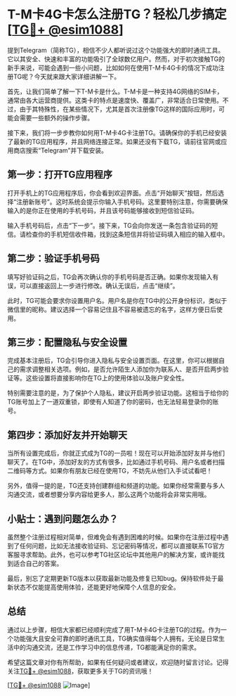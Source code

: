 # T-M卡4G卡怎么注册TG？轻松几步搞定[[TG💪+ @esim1088](https://t.me/s/esim1088)]

提到Telegram（简称TG），相信不少人都听说过这个功能强大的即时通讯工具。它以其安全、快速和丰富的功能吸引了全球数亿用户。然而，对于初次接触TG的新手来说，可能会遇到一些小问题，比如如何在使用T-M卡4G卡的情况下成功注册TG呢？今天就来跟大家详细讲解一下。

首先，让我们简单了解一下T-M卡是什么。T-M卡是一种支持4G网络的SIM卡，通常由各大运营商提供。这类卡的特点是速度快、覆盖广，非常适合日常使用。不过，由于其特殊性，在某些情况下，尤其是首次注册像TG这样的国际应用时，可能会需要一些额外的操作步骤。

接下来，我们将一步步教你如何用T-M卡4G卡注册TG。请确保你的手机已经安装了最新的TG应用程序，并且网络连接正常。如果还没有下载TG，请前往官网或应用商店搜索“Telegram”并下载安装。

## 第一步：打开TG应用程序

打开手机上的TG应用程序后，你会看到欢迎界面。点击“开始聊天”按钮，然后选择“注册新账号”。这时系统会提示你输入手机号码。这里要特别注意，你需要确保输入的是你正在使用的手机号码，并且该号码能够接收到短信验证码。

输入手机号码后，点击“下一步”。接下来，TG会向你发送一条包含验证码的短信。请检查你的手机短信收件箱，找到这条短信并将验证码填入相应的输入框中。

## 第二步：验证手机号码

填写好验证码之后，TG会再次确认你的手机号码是否正确。如果你发现输入有误，可以直接返回上一步进行修改。确认无误后，点击“继续”。

此时，TG可能会要求你设置用户名。用户名是你在TG中的公开身份标识，类似于微信里的昵称。建议选择一个容易记住且不容易被遗忘的名字，这样方便日后使用。

## 第三步：配置隐私与安全设置

完成基本注册后，TG会引导你进入隐私与安全设置页面。在这里，你可以根据自己的需求调整相关选项。例如，是否允许陌生人添加你为联系人、是否开启两步验证等。这些设置将直接影响你在TG上的使用体验以及账户安全性。

特别需要注意的是，为了保护个人隐私，建议开启两步验证功能。这相当于给你的TG账号加上了一道双重锁，即使有人知道了你的密码，也无法轻易登录你的账号。

## 第四步：添加好友并开始聊天

当所有设置完成后，你就正式成为TG的一员啦！现在可以开始添加好友并与他们聊天了。在TG中，添加好友的方式有很多，比如通过手机号码、用户名或者扫描二维码等方式。如果你有朋友已经在使用TG，不妨先从他们入手试试看吧！

另外，值得一提的是，TG还支持创建群组和频道的功能。如果你经常需要与多人沟通交流，或者想要分享内容给更多人，那么这两个功能将会非常实用哦。

## 小贴士：遇到问题怎么办？

虽然整个注册过程相对简单，但难免会有遇到困难的时候。如果你在注册过程中遇到了任何问题，比如无法接收验证码、忘记密码等情况，都可以直接联系TG官方客服寻求帮助。此外，也可以参考TG社区论坛中其他用户的解决方案，或许能找到适合自己的答案。

最后，别忘了定期更新TG版本以获取最新功能及修复已知bug。保持软件处于最新状态不仅能提高使用体验，还能更好地保障个人信息的安全。

## 总结

通过以上步骤，相信大家都已经顺利完成了用T-M卡4G卡注册TG的过程。作为一个功能强大且安全可靠的即时通讯工具，TG确实值得每个人拥有。无论是日常生活中的沟通交流，还是工作学习中的信息传递，TG都能满足你的需求。

希望这篇文章对你有所帮助，如果有任何疑问或者建议，欢迎随时留言讨论。记得关注[TG💪+ @esim1088](https://t.me/s/esim1088)，获取更多关于TG的资讯哦！

[[TG💪+ @esim1088](https://t.me/s/esim1088) ![Image](https://i.postimg.cc/4NQfJmqS/Snipaste-2025-05-13-00-14-12.png)]